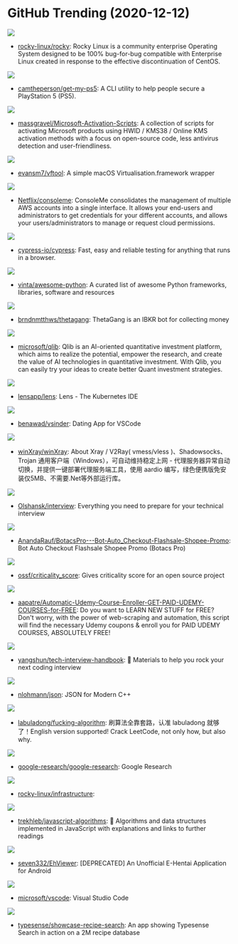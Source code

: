 # GitHub Trending (2020-12-12)

![](https://img.shields.io/badge/none-New%201-green?style=flat-square&logo=appveyor)
- [rocky-linux/rocky](https://github.com/rocky-linux/rocky): Rocky Linux is a community enterprise Operating System designed to be 100% bug-for-bug compatible with Enterprise Linux created in response to the effective discontinuation of CentOS.

![](https://img.shields.io/badge/JavaScript-New%2067-green?style=flat-square&logo=appveyor)
- [camtheperson/get-my-ps5](https://github.com/camtheperson/get-my-ps5): A CLI utility to help people secure a PlayStation 5 (PS5).

![](https://img.shields.io/badge/Batchfile-New%20323-green?style=flat-square&logo=appveyor)
- [massgravel/Microsoft-Activation-Scripts](https://github.com/massgravel/Microsoft-Activation-Scripts): A collection of scripts for activating Microsoft products using HWID / KMS38 / Online KMS activation methods with a focus on open-source code, less antivirus detection and user-friendliness.

![](https://img.shields.io/badge/Objective-C-New%20241-green?style=flat-square&logo=appveyor)
- [evansm7/vftool](https://github.com/evansm7/vftool): A simple macOS Virtualisation.framework wrapper

![](https://img.shields.io/badge/Python-New%20151-green?style=flat-square&logo=appveyor)
- [Netflix/consoleme](https://github.com/Netflix/consoleme): ConsoleMe consolidates the management of multiple AWS accounts into a single interface. It allows your end-users and administrators to get credentials for your different accounts, and allows your users/administrators to manage or request cloud permissions.

![](https://img.shields.io/badge/JavaScript-New%20310-green?style=flat-square&logo=appveyor)
- [cypress-io/cypress](https://github.com/cypress-io/cypress): Fast, easy and reliable testing for anything that runs in a browser.

![](https://img.shields.io/badge/Python-New%2099-green?style=flat-square&logo=appveyor)
- [vinta/awesome-python](https://github.com/vinta/awesome-python): A curated list of awesome Python frameworks, libraries, software and resources

![](https://img.shields.io/badge/Python-New%2088-green?style=flat-square&logo=appveyor)
- [brndnmtthws/thetagang](https://github.com/brndnmtthws/thetagang): ThetaGang is an IBKR bot for collecting money

![](https://img.shields.io/badge/Python-New%20363-green?style=flat-square&logo=appveyor)
- [microsoft/qlib](https://github.com/microsoft/qlib): Qlib is an AI-oriented quantitative investment platform, which aims to realize the potential, empower the research, and create the value of AI technologies in quantitative investment. With Qlib, you can easily try your ideas to create better Quant investment strategies.

![](https://img.shields.io/badge/TypeScript-New%20240-green?style=flat-square&logo=appveyor)
- [lensapp/lens](https://github.com/lensapp/lens): Lens - The Kubernetes IDE

![](https://img.shields.io/badge/TypeScript-New%20170-green?style=flat-square&logo=appveyor)
- [benawad/vsinder](https://github.com/benawad/vsinder): Dating App for VSCode

![](https://img.shields.io/badge/none-New%20104-green?style=flat-square&logo=appveyor)
- [winXray/winXray](https://github.com/winXray/winXray): About Xray / V2Ray( vmess/vless )、Shadowsocks、Trojan 通用客户端（Windows），可自动维持稳定上网 - 代理服务器异常自动切换，并提供一键部署代理服务端工具，使用 aardio 编写，绿色便携版免安装仅5MB、不需要.Net等外部运行库。

![](https://img.shields.io/badge/none-New%20126-green?style=flat-square&logo=appveyor)
- [Olshansk/interview](https://github.com/Olshansk/interview): Everything you need to prepare for your technical interview

![](https://img.shields.io/badge/Visual%20Basic%20.NET-New%2015-green?style=flat-square&logo=appveyor)
- [AnandaRauf/BotacsPro---Bot-Auto_Checkout-Flashsale-Shopee-Promo](https://github.com/AnandaRauf/BotacsPro---Bot-Auto_Checkout-Flashsale-Shopee-Promo): Bot Auto Checkout Flashsale Shopee Promo (Botacs Pro)

![](https://img.shields.io/badge/Python-New%20193-green?style=flat-square&logo=appveyor)
- [ossf/criticality_score](https://github.com/ossf/criticality_score): Gives criticality score for an open source project

![](https://img.shields.io/badge/Python-New%20118-green?style=flat-square&logo=appveyor)
- [aapatre/Automatic-Udemy-Course-Enroller-GET-PAID-UDEMY-COURSES-for-FREE](https://github.com/aapatre/Automatic-Udemy-Course-Enroller-GET-PAID-UDEMY-COURSES-for-FREE): Do you want to LEARN NEW STUFF for FREE? Don't worry, with the power of web-scraping and automation, this script will find the necessary Udemy coupons & enroll you for PAID UDEMY COURSES, ABSOLUTELY FREE!

![](https://img.shields.io/badge/JavaScript-New%2099-green?style=flat-square&logo=appveyor)
- [yangshun/tech-interview-handbook](https://github.com/yangshun/tech-interview-handbook): 💯 Materials to help you rock your next coding interview

![](https://img.shields.io/badge/C%2B%2B-New%2093-green?style=flat-square&logo=appveyor)
- [nlohmann/json](https://github.com/nlohmann/json): JSON for Modern C++

![](https://img.shields.io/badge/none-New%20287-green?style=flat-square&logo=appveyor)
- [labuladong/fucking-algorithm](https://github.com/labuladong/fucking-algorithm): 刷算法全靠套路，认准 labuladong 就够了！English version supported! Crack LeetCode, not only how, but also why.

![](https://img.shields.io/badge/Jupyter%20Notebook-New%2031-green?style=flat-square&logo=appveyor)
- [google-research/google-research](https://github.com/google-research/google-research): Google Research

![](https://img.shields.io/badge/HTML-New%2014-green?style=flat-square&logo=appveyor)
- [rocky-linux/infrastructure](https://github.com/rocky-linux/infrastructure): 

![](https://img.shields.io/badge/JavaScript-New%20350-green?style=flat-square&logo=appveyor)
- [trekhleb/javascript-algorithms](https://github.com/trekhleb/javascript-algorithms): 📝 Algorithms and data structures implemented in JavaScript with explanations and links to further readings

![](https://img.shields.io/badge/Java-New%206-green?style=flat-square&logo=appveyor)
- [seven332/EhViewer](https://github.com/seven332/EhViewer): [DEPRECATED] An Unofficial E-Hentai Application for Android

![](https://img.shields.io/badge/TypeScript-New%2089-green?style=flat-square&logo=appveyor)
- [microsoft/vscode](https://github.com/microsoft/vscode): Visual Studio Code

![](https://img.shields.io/badge/JavaScript-New%2040-green?style=flat-square&logo=appveyor)
- [typesense/showcase-recipe-search](https://github.com/typesense/showcase-recipe-search): An app showing Typesense Search in action on a 2M recipe database

